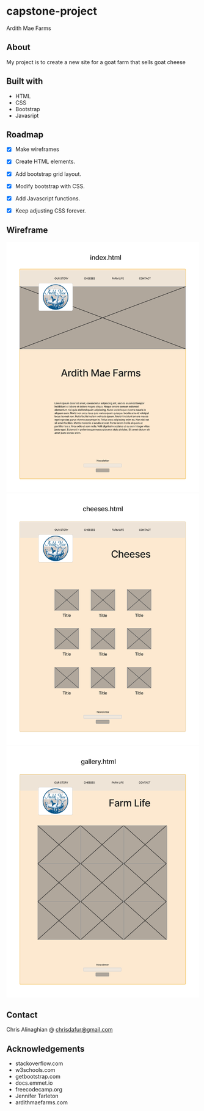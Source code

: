 # capstone-project

Ardith Mae Farms 


## About

My project is to create a new site for a goat farm that sells goat cheese


## Built with

* HTML
* CSS
* Bootstrap
* Javasript

## Roadmap

- [x] Make wireframes
- [x] Create HTML elements.
- [x] Add bootstrap grid layout.
- [x] Modify bootstrap with CSS.
- [x] Add Javascript functions.
- [x] Keep adjusting CSS forever.


## Wireframe
![wireframe of index.html](img/index.png)
![wireframe of cheeses.html](img/cheeses.png)
![wireframe of gallery.html](img/gallery.png)

## Contact

Chris Alinaghian @ chrisdafur@gmail.com


## Acknowledgements

* stackoverflow.com
* w3schools.com
* getbootstrap.com
* docs.emmet.io
* freecodecamp.org
* Jennifer Tarleton
* ardithmaefarms.com